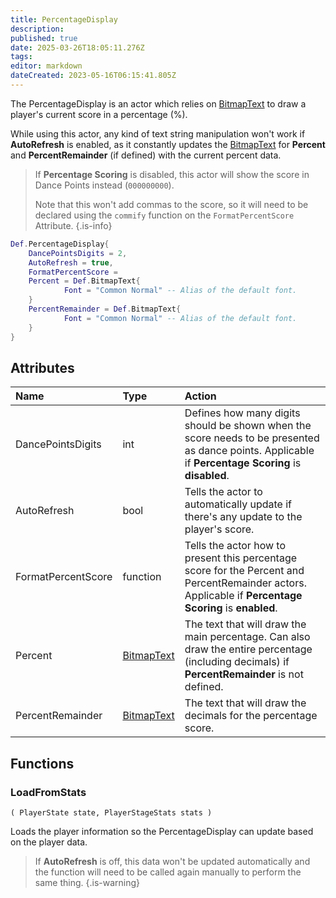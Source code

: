 ```yaml
---
title: PercentageDisplay
description: 
published: true
date: 2025-03-26T18:05:11.276Z
tags: 
editor: markdown
dateCreated: 2023-05-16T06:15:41.805Z
---
```


The PercentageDisplay is an actor which relies on [BitmapText](/en/dev/actors/actortypes/bitmaptext) to draw a player's current score in a percentage (%).

While using this actor, any kind of text string manipulation won't work if **AutoRefresh** is enabled, as it constantly updates the [BitmapText](/en/dev/actors/actortypes/bitmaptext) for **Percent** and **PercentRemainder** (if defined) with the current percent data.

> If **Percentage Scoring** is disabled, this actor will show the score in Dance Points instead (`000000000`).
> 
> Note that this won't add commas to the score, so it will need to be declared using the `commify` function on the `FormatPercentScore` Attribute.
{.is-info}

```lua
Def.PercentageDisplay{
	DancePointsDigits = 2,
	AutoRefresh = true,
	FormatPercentScore =
	Percent = Def.BitmapText{
            Font = "Common Normal" -- Alias of the default font.
	}
	PercentRemainder = Def.BitmapText{
            Font = "Common Normal" -- Alias of the default font.
	}
}
```

## Attributes

| Name | Type | Action |
| :--- | :--- | :----- |
DancePointsDigits | int | Defines how many digits should be shown when the score needs to be presented as dance points. Applicable if **Percentage Scoring** is **disabled**.
AutoRefresh | bool | Tells the actor to automatically update if there's any update to the player's score.
FormatPercentScore | function | Tells the actor how to present this percentage score for the Percent and PercentRemainder actors. Applicable if **Percentage Scoring** is **enabled**.
Percent | [BitmapText](/en/dev/actors/actortypes/bitmaptext) | The text that will draw the main percentage. Can also draw the entire percentage (including decimals) if **PercentRemainder** is not defined.
PercentRemainder | [BitmapText](/en/dev/actors/actortypes/bitmaptext) | The text that will draw the decimals for the percentage score.

## Functions

### LoadFromStats
`( PlayerState state, PlayerStageStats stats )`

Loads the player information so the PercentageDisplay can update based on the player data.

> If **AutoRefresh** is off, this data won't be updated automatically and the function will need to be called again manually to perform the same thing.
{.is-warning}
